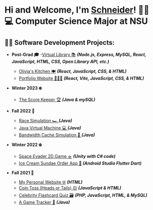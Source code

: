<h1>Hi and Welcome, I'm <a href="https://www.linkedin.com/in/schneidercjp/">Schneider</a>! 👋🏽 <br/> 💻 Computer Science Major at NSU

<h2>👨‍💻 Software Development Projects:</h2>

- <b>Post-Grad 🎓</b>
  -[Virtual Library 📚](https://github.com/SchneiderCJP/Virtual-Library) <b><i>(Node.js, Express, MySQL, React, JavaScript, HTML, CSS, Open Library API, etc.)</i></b>
  - [Olivia's Kitchen 🍽️](https://github.com/SchneiderCJP/Olivias-Kitchen) <b><i>(React, JavaScript, CSS, & HTML)</i></b>
  - [Portfolio Website 👨🏽‍💻](https://github.com/SchneiderCJP/Portfolio) <b><i>(React, Vite, JavaScript, CSS, & HTML)</i></b>
  
- <b>Winter 2023 ❄️</b>
  - [The Score Keeper 🏆](https://github.com/SchneiderCJP/TheScoreKeeper) <b><i>(Java & mySQL)</i></b>
  
- <b>Fall 2022 🍂</b>
  - [Race Simulation 🏎️ ](https://github.com/SchneiderCJP/RaceSimulation) <b><i> (Java)</i></b>
  - [Java Virtual Machine 💻 ](https://github.com/SchneiderCJP/JavaVirtualMachine) <b><i> (Java)</i></b>
  - [Bandwidth Cache Simulation 📶 ](https://github.com/SchneiderCJP/BandwidthCacheSimulation) <b><i> (Java)</i></b>

- <b>Winter 2022 ❄️</b>
  - [Space Evader 2D Game 🛸](https://github.com/SchneiderCJP/NSUEvader) <b><i> (Unity with C# code)</i></b>
  - [Ice Cream Sundae Order App 🍨](https://github.com/SchneiderCJP/IceCreamSundaeMaker)<b><i> (Android Studio Flutter Dart)</i></b>

- <b>Fall 2021 🍂</b>
  - [My Personal Website 🌐](https://github.com/SchneiderCJP/MyPersonalWebsite) <b><i>(HTML)</i></b>
  - [Coin Toss (Heads or Tails) 🟡](https://github.com/SchneiderCJP/CoinToss) <b><i>(JavaScript & HTML)</i></b>
  - [Celebrity Flashcard Quiz 🗃️](https://github.com/SchneiderCJP/CelebrityFlashcardQuiz) <b><i>(PHP, JavaScript, HTML, & MySQL)</i></b>
  - [A Game Tracker 🎲](https://github.com/SchneiderCJP/GameTracker) <b><i>(Java)</i></b>

